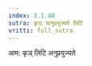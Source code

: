 ```yaml
---
index: 3.1.40
sutra: कृञ् चानुप्रयुज्यते लिटि
vritti: full_sutra
---
```


आम: कृञ् लिटि अनुप्रयुज्यते 